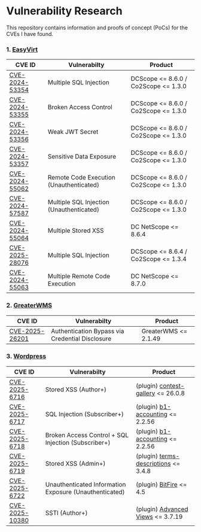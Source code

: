 # Vulnerability Research

This repository contains information and proofs of concept (PoCs) for the CVEs I have found.

### 1. [EasyVirt](https://www.easyvirt.com/)
| CVE ID       | Vulnerabilty           | Product               |
|--------------|------------------------|-----------------------|
| [CVE-2024-53354](https://github.com/Elymaro/CVE/blob/main/EasyVirt/CVE-2024-53354.md)| Multiple SQL Injection | DCScope <= 8.6.0 / Co2Scope <= 1.3.0 |
| [CVE-2024-53355](https://github.com/Elymaro/CVE/blob/main/EasyVirt/CVE-2024-53355.md)| Broken Access Control | DCScope <= 8.6.0 / Co2Scope <= 1.3.0 |
| [CVE-2024-53356](https://github.com/Elymaro/CVE/blob/main/EasyVirt/CVE-2024-53356.md)| Weak JWT Secret | DCScope <= 8.6.0 / Co2Scope <= 1.3.0 |
| [CVE-2024-53357](https://github.com/Elymaro/CVE/blob/main/EasyVirt/CVE-2024-53357.md)| Sensitive Data Exposure | DCScope <= 8.6.0 / Co2Scope <= 1.3.0 |
| [CVE-2024-55062](https://github.com/Elymaro/CVE/blob/main/EasyVirt/CVE-2024-55062.md)| Remote Code Execution (Unauthenticated) | DCScope <= 8.6.0 / Co2Scope <= 1.3.0 |
| [CVE-2024-57587](https://github.com/Elymaro/CVE/blob/main/EasyVirt/CVE-2024-57587.md)| Multiple SQL Injection (Unauthenticated) | DCScope <= 8.6.0 / Co2Scope <= 1.3.0 |
| [CVE-2024-55064](https://github.com/Elymaro/CVE/blob/main/EasyVirt/CVE-2024-55064.md)| Multiple Stored XSS | DC NetScope <= 8.6.4 |
| [CVE-2025-28076](https://github.com/Elymaro/CVE/blob/main/EasyVirt/CVE-2025-28076.md)| Multiple SQL Injection | DCScope <= 8.6.4 / Co2Scope <= 1.3.4 |
| [CVE-2024-55063](https://github.com/Elymaro/CVE/blob/main/EasyVirt/CVE-2024-55063.md)| Multiple Remote Code Execution | DC NetScope <= 8.7.0 |


### 2. [GreaterWMS](https://github.com/GreaterWMS/GreaterWMS)
| CVE ID       | Vulnerabilty           | Product               |
|--------------|------------------------|-----------------------|
| [CVE-2025-26201](https://github.com/Elymaro/CVE/blob/main/GreaterWMS/CVE-2025-26201.md)| Authentication Bypass via Credential Disclosure  | GreaterWMS <= 2.1.49 |

### 3. [Wordpress](https://wordpress.org/)
| CVE ID       | Vulnerabilty           | Product               |
|--------------|------------------------|-----------------------|
| [CVE-2025-6716](https://www.wordfence.com/threat-intel/vulnerabilities/wordpress-plugins/contest-gallery/contest-gallery-2608-authenticated-author-stored-cross-site-scripting)| Stored XSS (Author+) | (plugin) [contest-gallery](https://wordpress.org/plugins/contest-gallery/) <= 26.0.8 |
| [CVE-2025-6717](https://www.wordfence.com/threat-intel/vulnerabilities/wordpress-plugins/b1-accounting/b1lt-for-woocommerce-2256-authenticated-subscriber-sql-injection)| SQL Injection (Subscriber+) | (plugin) [b1-accounting](https://wordpress.org/plugins/b1-accounting/) <= 2.2.56 |
| [CVE-2025-6718](https://www.wordfence.com/threat-intel/vulnerabilities/wordpress-plugins/b1-accounting/b1lt-for-woocommerce-2256-missing-authorization-to-authenticated-subscriber-arbitrary-sql-injection)| Broken Access Control + SQL Injection (Subscriber+) | (plugin) [b1-accounting](https://wordpress.org/plugins/b1-accounting/) <= 2.2.56 |
| [CVE-2025-6719](https://www.wordfence.com/threat-intel/vulnerabilities/wordpress-plugins/contest-gallery/contest-gallery-2608-authenticated-author-stored-cross-site-scripting)| Stored XSS (Admin+) | (plugin) [terms-descriptions](https://wordpress.org/plugins/terms-descriptions/) <= 3.4.8 |
| [CVE-2025-6722](https://www.wordfence.com/threat-intel/vulnerabilities/wordpress-plugins/bitfire/bitfire-45-unauthenticated-information-exposure)| Unauthenticated Information Exposure (Unauthenticated) | (plugin) [BitFire](https://wordpress.org/plugins/bitfire/) <= 4.5 |
| [CVE-2025-10380](https://www.wordfence.com/threat-intel/vulnerabilities/wordpress-plugins/acf-views/advanced-views-display-posts-custom-fields-and-more-3719-authenticated-author-remote-code-execution-via-ssti)| SSTI (Author+) | (plugin) [Advanced Views](https://wordpress.org/plugins/acf-views/) <= 3.7.19 |


